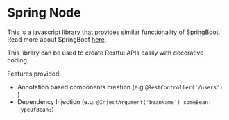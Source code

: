 # Spring Node

This is a javascript library that provides similar functionality of SpringBoot. Read more about SpringBoot [here](https://spring.io/projects/spring-boot#learn).

This library can be used to create Restful APIs easily with decorative coding.

Features provided:

- Annotation based components creation (e.g `@RestController('/users')` )
- Dependency Injection (e.g. `@InjectArgument('beanName') someBean: TypeOfBean;`)
